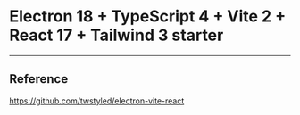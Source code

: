 # Electron 18 + TypeScript 4 + Vite 2 + React 17 + Tailwind 3 starter

---




## Reference

https://github.com/twstyled/electron-vite-react

